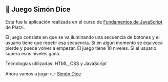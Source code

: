 ## 🔴 Juego Simón Dice

Esta fue la aplicación realizada en el curso de [Fundamentos de JavaScript](https://platzi.com/clases/1339-fundamentos-javascript-2018/21791-bienvenidos-al-curso-de-fundamentos-de-javascript/ "Fundamentos de JavaScript") de Platzi.

El juego consiste en que se va iluminando una secuencia de botones y el usuario tiene que repetir esa secuencia. Si en algún momento se equivoca pierde y puede volver a empezar. El juego tiene 10 niveles. Si el usuario supera esos niveles gana.

Tecnologías utilizadas: HTML, CSS y JavaScript

Ahora vamos a jugar 👉 [Simón Dice](https://erikabernalm.github.io/juego-simon-dice/clase41-agregando-los-estados-finales-del-juego.html "Simón Dice")




